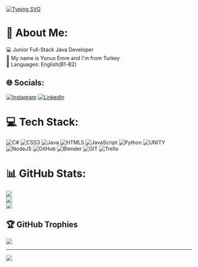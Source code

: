 
<a href="https://git.io/typing-svg"><img src="https://readme-typing-svg.demolab.com?font=Fira+Code&size=20&pause=1000&background=000000&center=true&vCenter=true&width=1000&lines=Hello👋+I'm+Yunus+Emre.;🌱I'm+a+Software+Engineer!" alt="Typing SVG" /></a>
<br />

# 💫 About Me:
💻 Junior Full-Stack Java Developer<br>💁 My name is Yunus Emre and I'm from Turkey<br>🚩 Languages: English(B1-B2)


## 🌐 Socials:
[![Instagram](https://img.shields.io/badge/Instagram-%23E4405F.svg?logo=Instagram&logoColor=white)](https://instagram.com/senyigityunusemre) [![LinkedIn](https://img.shields.io/badge/LinkedIn-%230077B5.svg?logo=linkedin&logoColor=white)](https://linkedin.com/in/yunus-emre-şenyiğit-135296235) 

# 💻 Tech Stack:
![C#](https://img.shields.io/badge/c%23-%23239120.svg?style=for-the-badge&logo=c-sharp&logoColor=white) ![CSS3](https://img.shields.io/badge/css3-%231572B6.svg?style=for-the-badge&logo=css3&logoColor=white) ![Java](https://img.shields.io/badge/java-%23ED8B00.svg?style=for-the-badge&logo=java&logoColor=white) ![HTML5](https://img.shields.io/badge/html5-%23E34F26.svg?style=for-the-badge&logo=html5&logoColor=white) ![JavaScript](https://img.shields.io/badge/javascript-%23323330.svg?style=for-the-badge&logo=javascript&logoColor=%23F7DF1E) ![Python](https://img.shields.io/badge/python-3670A0?style=for-the-badge&logo=python&logoColor=ffdd54) ![UNITY](https://img.shields.io/badge/Unity-%2320232a.svg?style=for-the-badge&logo=unity&logoColor=white) ![NodeJS](https://img.shields.io/badge/node.js-6DA55F?style=for-the-badge&logo=node.js&logoColor=white) ![GitHub](https://img.shields.io/badge/GitHub-%23121011.svg?style=for-the-badge&logo=github&logoColor=white) ![Blender](https://img.shields.io/badge/blender-%23F5792A.svg?style=for-the-badge&logo=blender&logoColor=white) ![GIT](https://img.shields.io/badge/Git-fc6d26?style=for-the-badge&logo=git&logoColor=white) ![Trello](https://img.shields.io/badge/Trello-%23026AA7.svg?style=for-the-badge&logo=Trello&logoColor=white) 
# 📊 GitHub Stats:
![](https://github-readme-stats.vercel.app/api?username=YunussEmree&theme=radical&hide_border=false&include_all_commits=true&count_private=true)<br/>
![](https://github-readme-streak-stats.herokuapp.com/?user=YunussEmree&theme=radical&hide_border=false)<br/>
![](https://github-readme-stats.vercel.app/api/top-langs/?username=YunussEmree&theme=radical&hide_border=false&include_all_commits=true&count_private=true&layout=compact)

## 🏆 GitHub Trophies
![](https://github-profile-trophy.vercel.app/?username=YunussEmree&theme=radical&no-frame=false&no-bg=true&margin-w=4)

<!--### 🔝 Top Contributed Repo-->
<!--![](https://github-contributor-stats.vercel.app/api?username=YunussEmree&limit=5&theme=dark&combine_all_yearly_contributions=true)-->

---
[![](https://visitcount.itsvg.in/api?id=YunussEmree&icon=0&color=3)](https://visitcount.itsvg.in)




<!-- Proudly created with GPRM ( https://gprm.itsvg.in ) -->
